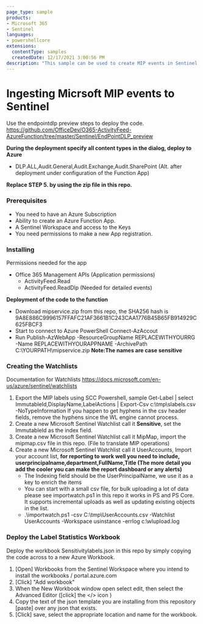 ```yaml
---
page_type: sample
products:
- Microsoft 365
- Sentinel
languages:
- powershellcore
extensions:
  contentType: samples
  createdDate: 12/17/2021 3:00:56 PM
description: "This sample can be used to create MIP events in Sentinel."
---
```



# Ingesting Micrsoft MIP events to Sentinel

Use the endpointdlp preview steps to deploy the code. https://github.com/OfficeDev/O365-ActivityFeed-AzureFunction/tree/master/Sentinel/EndPointDLP_preview

**During the deployment specify all content types in the dialog, deploy to Azure** 
  - DLP.ALL,Audit.General,Audit.Exchange,Audit.SharePoint (Alt. after deployment under configuration of the Function App)

**Replace STEP 5. by using the zip file in this repo.**

### Prerequisites

- You need to have an Azure Subscription
- Ability to create an Azure Function App. 
- A Sentinel Workspace and access to the Keys
- You need permissions to make a new App registration. 

### Installing
Permissions needed for the app
  - Office 365 Management APIs  (Application permissions)
     - ActivityFeed.Read
     - ActivityFeed.ReadDlp   (Needed for detailed events)
    
**Deployment of the code to the function**
  * Download mipservice.zip from this repo, the SHA256 hash is 9A8E886C9996157FFAFC21AF3661B1C243CAA1776B45B65FB914929C625FBCF3
  * Start to connect to Azure PowerShell Connect-AzAccout
  * Run Publish-AzWebApp -ResourceGroupName REPLACEWITHYOURRG -Name REPLACEWITHYOURAPPNAME -ArchivePath C:\YOURPATH\mipservice.zip  **Note:The names are case sensitive**

### Creating the Watchlists
Documentation for Watchlists https://docs.microsoft.com/en-us/azure/sentinel/watchlists

1. Export the MIP labels using SCC Powershell, sample Get-Label | select ImmutableId,DisplayName,LabelActions | Export-Csv c:\tmp\slabels.csv -NoTypeInformation
If you happen to get hyphens in the csv header fields, remove the hyphens since the WL engine cannot process. 
2. Create a new Microsoft Sentinel Watchlist call it **Sensitive**, set the ImmutableId as the index field.
3. Create a new Microsoft Sentinel Watchlist call it MipMap, import the mipmap.csv file in this repo. (File to translate MIP operations)
4. Create a new Microsoft Sentinel Watchlist call it UserAccounts, Import your account list, **for reporting to work well you need to include, userprincipalname,department,FullName,Title (The more detail you add the cooler you can make the report dashboard or any alerts)**
   - The Indexing field should be the UserPrincipalName, we use it as a key to enrich the items
   - You can start with a small csv file, for bulk uploading a lot of data please see importwatch.ps1 in this repo it works in PS and PS Core. It supports incremental uploads as well as updating existing objects in the list.
   - .\importwatch.ps1 -csv C:\tmp\UserAccounts.csv -Watchlist UserAccounts -Workspace usinstance -errlog c:\wlupload.log

### Deploy the Label Statistics Workbook
Deploy the workbook Sensitivitylabels.json in this repo by simply copying the code across to a new Azure Workbook. 
1. [Open] Workbooks from the Sentinel Workspace where you intend to install the workbooks / portal.azure.com
2. [Click] "Add workbook" 
3. When the New Workbook window open select edit, then select the Advanced Editor ([click] the </> icon )
4. Copy the text of the json template you are installing from this repository [paste] over any json that exists.
5. [Click] save, select the appropriate location and name for the workbook.
